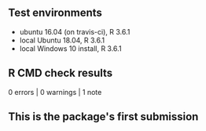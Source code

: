 ## Test environments
* ubuntu 16.04 (on travis-ci), R 3.6.1
* local Ubuntu 18.04, R 3.6.1
* local Windows 10 install, R 3.6.1

## R CMD check results

0 errors | 0 warnings | 1 note

## This is the package's first submission
